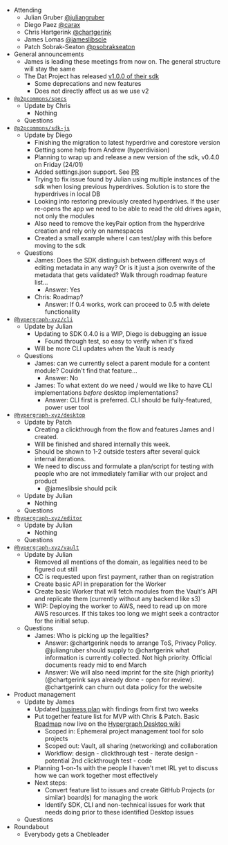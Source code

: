 -   Attending
    - Julian Gruber [@juliangruber](https://twitter.com/juliangruber)
    - Diego Paez [@carax](https://twitter.com/carax)
    - Chris Hartgerink [@chartgerink](https://twitter.com/chartgerink)
    - James Lomas [@jameslibscie](https://github.com/jameslibscie)
    - Patch Sobrak-Seaton [@psobrakseaton](https://twitter.com/psobrakseaton)
-   General announcements
    - James is leading these meetings from now on. The general structure will stay the same
    - The Dat Project has released [v1.0.0 of their sdk](https://github.com/datproject/sdk/releases)
        - Some deprecations and new features
        - Does not directly affect us as we use v2
-   [`@p2pcommons/specs`](https://github.com/p2pcommons/specs)
    - Update by Chris
        - Nothing
    - Questions
-   [`@p2pcommons/sdk-js`](https://github.com/p2pcommons/sdk-js)
    - Update by Diego
        - Finishing the migration to latest hyperdrive and corestore version
        - Getting some help from Andrew (hyperdivision)
        - Planning to wrap up and release a new version of the sdk, v0.4.0 on Friday (24/01)
        - Added settings.json support. See [PR](https://github.com/p2pcommons/sdk-js/pull/65)
        - Trying to fix issue found by Julian using multiple instances of the sdk when losing previous hyperdrives. Solution is to store the hyperdrives in local DB
        - Looking into restoring previously created hyperdrives. If the user re-opens the app we need to be able to read the old drives again, not only the modules
        - Also need to remove the keyPair option from the hyperdrive creation and rely only on namespaces
        - Created a small example where I can test/play with this before moving to the sdk
    - Questions
        - James: Does the SDK distinguish between different ways of editing metadata in any way? Or is it just a json overwrite of the metadata that gets validated? Walk through roadmap feature list...
            - Answer: Yes
        - Chris: Roadmap?
            - Answer: If 0.4 works, work can proceed to 0.5 with delete functionality
-   [`@hypergraph-xyz/cli`](https://github.com/hypergraph-xyz/cli)
    - Update by Julian
        - Updating to SDK 0.4.0 is a WIP, Diego is debugging an issue
            - Found through test, so easy to verify when it's fixed
        - Will be more CLI updates when the Vault is ready
    - Questions
        - James: can we currently select a parent module for a content module? Couldn't find that feature...
            - Answer: No
        - James: To what extent do we need / would we like to have CLI implementations *before* desktop implementations?
            - Answer: CLI first is preferred. CLI should be fully-featured, power user tool
-   [`@hypergraph-xyz/desktop`](https://github.com/hypergraph-xyz/desktop)
    - Update by Patch
        - Creating a clickthrough from the flow and features James and I created.
        - Will be finished and shared internally this week.
        - Should be shown to 1-2 outside testers after several quick internal iterations.
        - We need to discuss and formulate a plan/script for testing with people who are not immediately familiar with our project and product
            - @jameslibsie should pcik 
    - Update by Julian
        - Nothing
    - Questions
-   [`@hypergraph-xyz/editor`](https://github.com/hypergraph-xyz/editor)
    - Update by Julian
        - Nothing
    - Questions
-   [`@hypergraph-xyz/vault`](https://github.com/hypergraph-xyz/vault)
    - Update by Julian
        - Removed all mentions of the domain, as legalities need to be figured out still
        - CC is requested upon first payment, rather than on registration
        - Create basic API in preparation for the Worker
        - Create basic Worker that will fetch modules from the Vault's API and replicate them (currently without any backend like s3)
        - WIP: Deploying the worker to AWS, need to read up on more AWS resources. If this takes too long we might seek a contractor for the initial setup.
    - Questions
        - James: Who is picking up the legalities?
            - Answer: @chartgerink needs to arrange ToS, Privacy Policy. @juliangruber should supply to @chartgerink what information is currently collected. Not high priority. Official documents ready mid to end March
            - Answer: We will also need imprint for the site (high priority) (@chartgerink says already done - open for review). @chartgerink can churn out data policy for the website
-   Product management
    - Update by James
        - Updated [business plan](https://github.com/libscie/business-plan) with findings from first two weeks
        - Put together feature list for MVP with Chris & Patch. Basic [Roadmap](https://github.com/hypergraph-xyz/desktop/wiki/Roadmap) now live on the [Hypergraph Desktop wiki](https://github.com/hypergraph-xyz/desktop/wiki)
            - Scoped in: Ephemeral project management tool for solo projects
            - Scoped out: Vault, all sharing (networking) and collaboration
            - Workflow: design - clickthrough test - iterate design - potential 2nd clickthrough test - code
        - Planning 1-on-1s with the people I haven't met IRL yet to discuss how we can work together most effectively
        - Next steps:
            - Convert feature list to issues and create GitHub Projects (or similar) board(s) for managing the work
            - Identify SDK, CLI and non-technical issues for work that needs doing prior to these identified Desktop issues
    - Questions
- Roundabout
    - Everybody gets a Chebleader
